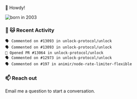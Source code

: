 👋 Howdy!

![born in 2003](https://img.shields.io/badge/last%20major%20release-2003-success)

### 🧶 🐱 Recent Activity

```
🗣 Commented on #13093 in unlock-protocol/unlock
🗣 Commented on #13093 in unlock-protocol/unlock
💪 Opened PR #13064 in unlock-protocol/unlock
🗣 Commented on #12973 in unlock-protocol/unlock
🗣 Commented on #197 in animir/node-rate-limiter-flexible
```

### 📫 Reach out

Email me a question to start a conversation.
